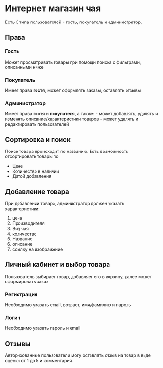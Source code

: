 # Интернет магазин чая

Есть 3 типа пользователей - гость, покупатель и администратор.
## Права
  ### Гость
  Может просматривать товары при помощи поиска с фильтрами, описанными ниже
  ### Покупатель
  Имеет права **гостя**, может оформлять заказы, оставлять отзывы
  ### Администратор
  Имеет права **гостя** и **покупателя**, а также:
    - может добавлять, удалять и изменять описание/характеристики товаров 
    - может удалять и редактировать пользователей
## Сортировка и поиск
  Поиск товара происходит по названию.
  Есть возможность отсортировать товары по 
  - Цене
  - Количество в наличии
  - Датой добавления
## Добавление товара
  При добавлении товара, администратор должен указать характеристики: 
  1. цена
  2. Производителя
  3. Вид чая
  4. количество
  5. Название
  6. описание
  7. ссылку на изображение
## Личный кабинет и выбор товара
  Пользователь выбирает товар, добавляет его в корзину, далее может сформировать заказ
  ### Регистрация
  Необходимо указать email, возраст, имя/фамилию и пароль
  ### Логин 
  Необходимо указать пароль и email
## Отзывы
  Авторизованные пользователи могу оставлять отзыв на товар в виде оценки от 1 до 5 и комментария.
